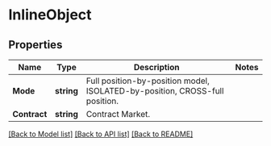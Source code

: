 # InlineObject

## Properties

Name | Type | Description | Notes
------------ | ------------- | ------------- | -------------
**Mode** | **string** | Full position-by-position model, ISOLATED-by-position, CROSS-full position. | 
**Contract** | **string** | Contract Market. | 

[[Back to Model list]](../README.md#documentation-for-models) [[Back to API list]](../README.md#documentation-for-api-endpoints) [[Back to README]](../README.md)


